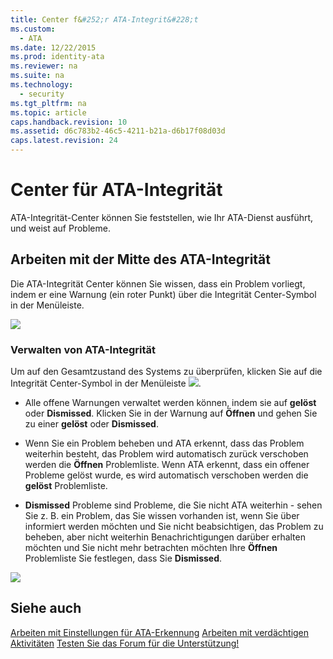 ```yaml
---
title: Center f&#252;r ATA-Integrit&#228;t
ms.custom: 
  - ATA
ms.date: 12/22/2015
ms.prod: identity-ata
ms.reviewer: na
ms.suite: na
ms.technology: 
  - security
ms.tgt_pltfrm: na
ms.topic: article
caps.handback.revision: 10
ms.assetid: d6c783b2-46c5-4211-b21a-d6b17f08d03d
caps.latest.revision: 24
---
```

# Center f&#252;r ATA-Integrit&#228;t
ATA-Integrität-Center können Sie feststellen, wie Ihr ATA-Dienst ausführt, und weist auf Probleme.


## Arbeiten mit der Mitte des ATA-Integrität

Die ATA-Integrität Center können Sie wissen, dass ein Problem vorliegt, indem er eine Warnung (ein roter Punkt) über die Integrität Center-Symbol in der Menüleiste.

![](/Image/ATA+Health+Center+Alert+red+dot.png)


### Verwalten von ATA-Integrität

Um auf den Gesamtzustand des Systems zu überprüfen, klicken Sie auf die Integrität Center-Symbol in der Menüleiste ![](/Image/ATA+red+dot.png).


- Alle offene Warnungen verwaltet werden können, indem sie auf **gelöst** oder **Dismissed**. Klicken Sie in der Warnung auf **Öffnen** und gehen Sie zu einer **gelöst** oder **Dismissed**.

- Wenn Sie ein Problem beheben und ATA erkennt, dass das Problem weiterhin besteht, das Problem wird automatisch zurück verschoben werden die **Öffnen** Problemliste. Wenn ATA erkennt, dass ein offener Probleme gelöst wurde, es wird automatisch verschoben werden die **gelöst** Problemliste.

- **Dismissed** Probleme sind Probleme, die Sie nicht ATA weiterhin - sehen Sie z. B. ein Problem, das Sie wissen vorhanden ist, wenn Sie über informiert werden möchten und Sie nicht beabsichtigen, das Problem zu beheben, aber nicht weiterhin Benachrichtigungen darüber erhalten möchten und Sie nicht mehr betrachten möchten Ihre **Öffnen** Problemliste Sie festlegen, dass Sie **Dismissed**.

![](/Image/ATA+Health+Issue.JPG)


## Siehe auch

[Arbeiten mit Einstellungen für ATA-Erkennung](/Topic/Working+with+ATA+Detection+Settings.md)
[Arbeiten mit verdächtigen Aktivitäten](/Topic/Working+with+Suspicious+Activities.md)
[Testen Sie das Forum für die Unterstützung!](https://social.technet.microsoft.com/Forums/security/en-US/home?forum=mata)





